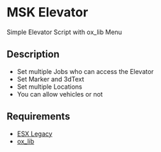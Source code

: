 # MSK Elevator
Simple Elevator Script with ox_lib Menu

## Description
* Set multiple Jobs who can access the Elevator
* Set Marker and 3dText
* Set multiple Locations
* You can allow vehicles or not

## Requirements
* [ESX Legacy](https://github.com/esx-framework/esx_core)
* [ox_lib](https://github.com/overextended/ox_lib)